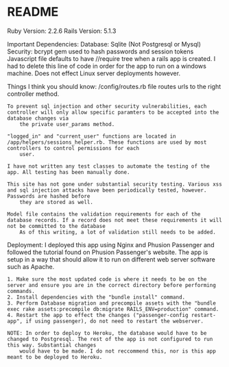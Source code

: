# README

Ruby Version: 2.2.6
Rails Version: 5.1.3

Important Dependencies:
    Database: Sqlite (Not Postgresql or Mysql)
    Security: bcrypt gem used to hash passwords and session tokens
    Javascript file defaults to have //require tree when a rails app is created. I had to delete this line of code in order for the app to run on a windows machine. Does
        not effect Linux server deployments however. 

Things I think you should know:
    /config/routes.rb file routes urls to the right controller method. 

    To prevent sql injection and other security vulnerabilities, each controller will only allow specific paramters to be accepted into the database changes via
        the private user_params method.

    "logged_in" and "current_user" functions are located in /app/helpers/sessions_helper.rb. These functions are used by most controllers to control permissions for each
        user.

    I have not written any test classes to automate the testing of the app. All testing has been manually done.

    This site has not gone under substantial security testing. Various xss and sql injection attacks have been periodically tested, however. Passwords are hashed before
        they are stored as well.

    Model file contains the validation requirements for each of the database records. If a record does not meet these requirements it will not be committed to the database
        As of this writing, a lot of validation still needs to be added. 
    
Deployment: 
    I deployed this app using Nginx and Phusion Passenger and followed the tutorial found on Phusion Passenger's website.
    The app is setup in a way that should allow it to run on different web server software such as Apache. 

    1. Make sure the most updated code is where it needs to be on the server and ensure you are in the correct directory before performing commands. 
    2. Install dependencies with the "bundle install" command.
    3. Perform Database migration and precompile assets with the "bundle exec rake assets:precompile db:migrate RAILS_ENV=production" command.
    4. Restart the app to effect the changes ("passenger-config restart-app", if using passenger), do not need to restart the webserver.

    NOTE: In order to deploy to Heroku, the database would have to be changed to Postgresql. The rest of the app is not configured to run this way. Substantial changes 
        would have to be made. I do not reccommend this, nor is this app meant to be deployed to Heroku.
